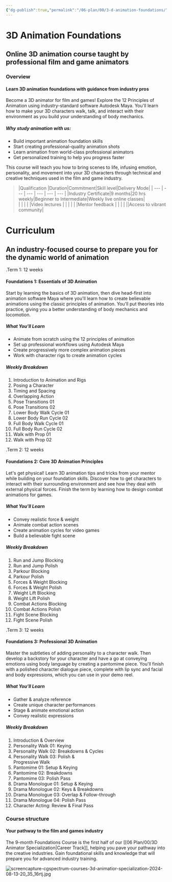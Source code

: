 ```yaml
---
{"dg-publish":true,"permalink":"/06-plan/00/3-d-animation-foundations/","contentClasses":"daily page-purple Wednesday","noteIcon":"","created":"2025-01-21T01:20:17.164+10:00","updated":"2025-01-21T16:22:08.241+10:00"}
---
```


# 3D Animation Foundations

## Online 3D animation course taught by professional film and game animators
### Overview

#### Learn 3D animation foundations with guidance from industry pros

Become a 3D animator for film and games! Explore the 12 Principles of Animation using industry-standard software Autodesk Maya. You'll learn how to make your 3D characters walk, talk, and interact with their environment as you build your understanding of body mechanics.

##### Why study animation with us:
- Build important animation foundation skills
- Start creating professional-quality animation shots
- Learn animation from world-class professional animators
- Get personalized training to help you progress faster

This course will teach you how to bring scenes to life, infusing emotion, personality, and movement into your 3D characters through technical and creative techniques used in the film and game industry.

> |Qualification       |Duration|Commitment|Skill level|Delivery Mode|
> | --- | --- | --- | --- | --- | --- |
> |Industry Certificate|9 months|20 hrs weekly|Beginner to Intermediate|Weekly live online classes|    
> | | | | |Video lectures  |
> | | | | |Mentor feedback  |
> | | | ||Access to vibrant community|


# Curriculum

## An industry-focused course to prepare you for the dynamic world of animation

.Term 1: 12 weeks
#### Foundations 1: Essentials of 3D Animation
Start by learning the basics of 3D animation, then dive head-first into animation software Maya where you'll learn how to create believable animations using the classic principles of animation. You'll put theories into practice, giving you a better understanding of body mechanics and locomotion.

##### What You'll Learn
- Animate from scratch using the 12 principles of animation
- Set up professional workflows using Autodesk Maya
- Create progressively more complex animation pieces  
- Work with character rigs to create animation cycles

##### Weekly Breakdown
1. Introduction to Animation and Rigs
2. Posing a Character
3. Timing and Spacing
4. Overlapping Action
5. Pose Transitions 01
6. Pose Transitions 02
7. Lower Body Walk Cycle 01
8. Lower Body Run Cycle 02
9. Full Body Walk Cycle 01
10. Full Body Run Cycle 02
11. Walk with Prop 01
12. Walk with Prop 02

.Term 2: 12 weeks
#### Foundations 2: Core 3D Animation Principles
Let's get physical! Learn 3D animation tips and tricks from your mentor while building on your foundation skills. Discover how to get characters to interact with their surrounding environment and see how they deal with external physical forces. Finish the term by learning how to design combat animations for games.

##### What You'll Learn
- Convey realistic force & weight
- Animate combat action scenes
- Create animation cycles for video games
- Build a believable fight scene

##### Weekly Breakdown
1. Run and Jump Blocking
2. Run and Jump Polish
3. Parkour Blocking
4. Parkour Polish
5. Forces & Weight Blocking
6. Forces & Weight Polish
7. Weight Lift Blocking
8. Weight Lift Polish
9. Combat Actions Blocking
10. Combat Actions Polish
11. Fight Scene Blocking
12. Fight Scene Polish

.Term 3: 12 weeks

#### Foundations 3: Professional 3D Animation
Master the subtleties of adding personality to a character walk. Then develop a backstory for your character and have a go at conveying emotions using body language by creating a pantomime piece. You'll finish with a polished character dialogue piece, complete with lip sync and facial and body expressions, which you can use in your demo reel.

##### What You'll Learn

- Gather & analyze reference
- Create unique character performances
- Stage & animate emotional action
- Convey realistic expressions

##### Weekly Breakdown
1. Introduction & Overview
2. Personality Walk 01: Keying
3. Personality Walk 02: Breakdowns & Cycles
4. Personality Walk 03: Polish &  
    Progressive Walk
5. Pantomime 01: Setup & Keying
6. Pantomime 02: Breakdowns
7. Pantomime 03: Polish Pass
8. Drama Monologue 01: Setup & Keying
9. Drama Monologue 02: Keys & Breakdowns
10. Drama Monologue 03: Overlap & Follow-through
11. Drama Monologue 04: Polish Pass
12. Character Acting: Review & Final Pass

### Course structure

#### Your pathway to the film and games industry

The 9-month Foundations Course is the first half of our [[06 Plan/00/3D Animator Specialization\|Career Track]], helping you pave your pathway into the creative industries. Gain foundational skills and knowledge that will prepare you for advanced industry training.

![screencapture-cgspectrum-courses-3d-animatior-specialization-2024-08-13-20_35_16rtj.jpg](/img/user/99/Embeds/screencapture-cgspectrum-courses-3d-animatior-specialization-2024-08-13-20_35_16rtj.jpg)


